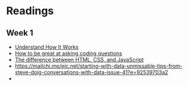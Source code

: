 # Readings

## Week 1

* [Understand How It Works](https://martinrue.com/understand-how-it-works/)
* [How to be great at asking coding questions](https://medium.com/@gordon_zhu/how-to-be-great-at-asking-questions-e37be04d0603)
* [The difference between HTML, CSS, and JavaScript](https://zellwk.com/blog/difference-between-html-css-javascript/)
* https://mailchi.mp/ejc.net/starting-with-data-unmissable-tips-from-steve-doig-conversations-with-data-issue-41?e=92539703a2
* [](https://twitter.com/mtdukes/status/1045311457049628672?s=20)
